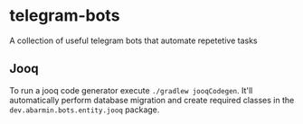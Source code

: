 # telegram-bots
A collection of useful telegram bots that automate repetetive tasks

## Jooq 

To run a jooq code generator execute `./gradlew jooqCodegen`. It'll automatically perform database migration
and create required classes in the `dev.abarmin.bots.entity.jooq` package. 